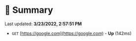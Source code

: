 # 📖 Summary
Last updated: **3/23/2022, 2:57:51 PM**

- `GET` [https://google.com](https://google.com) - **Up** (142ms)
